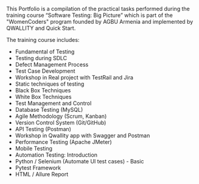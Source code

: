 This Portfolio is a compilation of the practical tasks performed during the training course “Software Testing: Big Picture” which is part of the "WomenCoders" program founded by AGBU Armenia and implemented by QWALLITY and Quick Start. 

The training course includes:
* Fundamental of Testing 
* Testing during SDLC
* Defect Management Process
* Test Case Development
* Workshop in Real project with TestRail and Jira
* Static techniques of testing
* Black Box Techniques
* White Box Techniques 
* Test Management and Control
* Database Testing (MySQL)
* Agile Methodology (Scrum, Kanban) 
* Version Control System (Git/GitHub)
* API Testing (Postman)
* Workshop in Qwallity app with Swagger and Postman
* Performance Testing (Apache JMeter)
* Mobile Testing
* Automation Testing: Introduction
* Python / Selenium (Automate UI test cases) - Basic
* Pytest Framework
* HTML / Allure Report
